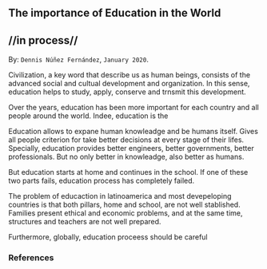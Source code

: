 
## The importance of Education in the World ##
## //in process// ##

By: ```Dennis Núñez Fernández```, ```January 2020```.


Civilization, a key word that describe us as human beings, consists of the advanced social and cultual development and organization. In this sense, education helps to study, apply, conserve and trnsmit this development.

Over the years, education has been more important for each country and all people around the world. Indee, education is the 

Education allows to expane human knowleadge and be humans itself. Gives all people criterion for take better decisions at every stage of their lifes. Specially, education provides better engineers, better governments, better professionals. But no only better in knowleadge, also better as humans.

But education starts at home and continues in the school. If one of these two parts fails, education process has completely failed.

The problem of educaction in latinoamerica and most devepeloping countries is that both pillars, home and school, are not well stablished. Families present ethical and economic problems, and at the same time, structures and teachers are not well prepared.

Furthermore, globally, education proceess should be careful 


<!--

La educación es muy importante para cada país y para todas las personas del mundo.

Permite exanar el conocimiento humano y ser los propios humanos. Da a todas las personas un criterio para tomar mejores decisiones en cada etapa de la vida. Especial, proporciona mejores ingenieros, mejores gobiernos, mejores profesionales. Pero no sólo mejor en conocimiento, también mejor como humanos.

-->

### References ###


<!--

[1] ...

[2] ...

[3] ...

[4] ...

-->


